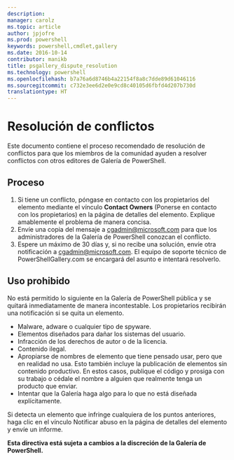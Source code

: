 ```yaml
---
description: 
manager: carolz
ms.topic: article
author: jpjofre
ms.prod: powershell
keywords: powershell,cmdlet,gallery
ms.date: 2016-10-14
contributor: manikb
title: psgallery_dispute_resolution
ms.technology: powershell
ms.openlocfilehash: b7a76a6d8746b4a22154f8a8c7dde89d61046116
ms.sourcegitcommit: c732e3ee6d2e0e9cd8c40105d6fbfd4d207b730d
translationtype: HT
---
```

# <a name="dispute-resolution"></a>Resolución de conflictos

Este documento contiene el proceso recomendado de resolución de conflictos para que los miembros de la comunidad ayuden a resolver conflictos con otros editores de Galería de PowerShell.

## <a name="process"></a>Proceso

1. Si tiene un conflicto, póngase en contacto con los propietarios del elemento mediante el vínculo **Contact Owners** (Ponerse en contacto con los propietarios) en la página de detalles del elemento.
Explique amablemente el problema de manera concisa.
2. Envíe una copia del mensaje a [cgadmin@microsoft.com](mailto:cgadmin@microsoft.com) para que los administradores de la Galería de PowerShell conozcan el conflicto.
3. Espere un máximo de 30 días y, si no recibe una solución, envíe otra notificación a [cgadmin@microsoft.com](mailto:cgadmin@microsoft.com).
El equipo de soporte técnico de PowerShellGallery.com se encargará del asunto e intentará resolverlo.


## <a name="prohibited-use"></a>Uso prohibido

No está permitido lo siguiente en la Galería de PowerShell pública y se quitará inmediatamente de manera incontestable.  Los propietarios recibirán una notificación si se quita un elemento.

- Malware, adware o cualquier tipo de spyware.
- Elementos diseñados para dañar los sistemas del usuario.
- Infracción de los derechos de autor o de la licencia.
- Contenido ilegal.
- Apropiarse de nombres de elemento que tiene pensado usar, pero que en realidad no usa. Esto también incluye la publicación de elementos sin contenido productivo.
En estos casos, publique el código y prosiga con su trabajo o cédale el nombre a alguien que realmente tenga un producto que enviar.
- Intentar que la Galería haga algo para lo que no está diseñada explícitamente.


Si detecta un elemento que infringe cualquiera de los puntos anteriores, haga clic en el vínculo Notificar abuso en la página de detalles del elemento y envíe un informe.

**Esta directiva está sujeta a cambios a la discreción de la Galería de PowerShell.**

